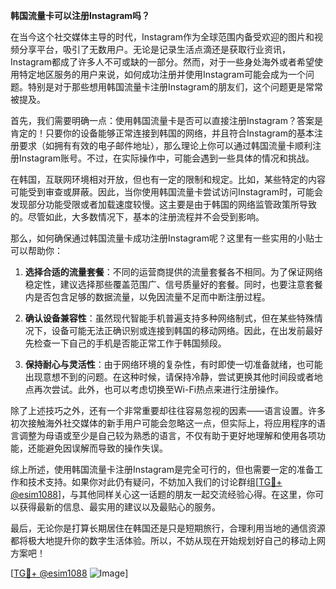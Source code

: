 **韩国流量卡可以注册Instagram吗？**

在当今这个社交媒体主导的时代，Instagram作为全球范围内备受欢迎的图片和视频分享平台，吸引了无数用户。无论是记录生活点滴还是获取行业资讯，Instagram都成了许多人不可或缺的一部分。然而，对于一些身处海外或者希望使用特定地区服务的用户来说，如何成功注册并使用Instagram可能会成为一个问题。特别是对于那些想用韩国流量卡注册Instagram的朋友们，这个问题更是常常被提及。

首先，我们需要明确一点：使用韩国流量卡是否可以直接注册Instagram？答案是肯定的！只要你的设备能够正常连接到韩国的网络，并且符合Instagram的基本注册要求（如拥有有效的电子邮件地址），那么理论上你可以通过韩国流量卡顺利注册Instagram账号。不过，在实际操作中，可能会遇到一些具体的情况和挑战。

在韩国，互联网环境相对开放，但也有一定的限制和规定。比如，某些特定的内容可能受到审查或屏蔽。因此，当你使用韩国流量卡尝试访问Instagram时，可能会发现部分功能受限或者加载速度较慢。这主要是由于韩国的网络监管政策所导致的。尽管如此，大多数情况下，基本的注册流程并不会受到影响。

那么，如何确保通过韩国流量卡成功注册Instagram呢？这里有一些实用的小贴士可以帮助你：

1. **选择合适的流量套餐**：不同的运营商提供的流量套餐各不相同。为了保证网络稳定性，建议选择那些覆盖范围广、信号质量好的套餐。同时，也要注意套餐内是否包含足够的数据流量，以免因流量不足而中断注册过程。

2. **确认设备兼容性**：虽然现代智能手机普遍支持多种网络制式，但在某些特殊情况下，设备可能无法正确识别或连接到韩国的移动网络。因此，在出发前最好先检查一下自己的手机是否能正常工作于韩国频段。

3. **保持耐心与灵活性**：由于网络环境的复杂性，有时即使一切准备就绪，也可能出现意想不到的问题。在这种时候，请保持冷静，尝试更换其他时间段或者地点再次尝试。此外，也可以考虑切换至Wi-Fi热点来进行注册操作。

除了上述技巧之外，还有一个非常重要却往往容易忽视的因素——语言设置。许多初次接触海外社交媒体的新手用户可能会忽略这一点，但实际上，将应用程序的语言调整为母语或至少是自己较为熟悉的语言，不仅有助于更好地理解和使用各项功能，还能避免因误解而导致的操作失误。

综上所述，使用韩国流量卡注册Instagram是完全可行的，但也需要一定的准备工作和技术支持。如果你对此仍有疑问，不妨加入我们的讨论群组[[TG💪+ @esim1088](https://t.me/s/esim1088)]，与其他同样关心这一话题的朋友一起交流经验心得。在这里，你可以获得最新的信息、最实用的建议以及最贴心的服务。

最后，无论你是打算长期居住在韩国还是只是短期旅行，合理利用当地的通信资源都将极大地提升你的数字生活体验。所以，不妨从现在开始规划好自己的移动上网方案吧！

[[TG💪+ @esim1088](https://t.me/s/esim1088) ![Image](https://i.postimg.cc/4NQfJmqS/Snipaste-2025-05-13-00-14-12.png)]